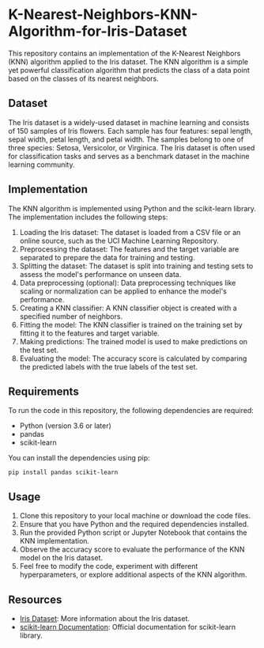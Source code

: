 # K-Nearest-Neighbors-KNN-Algorithm-for-Iris-Dataset
This repository contains an implementation of the K-Nearest Neighbors (KNN) algorithm applied to the Iris dataset. The KNN algorithm is a simple yet powerful classification algorithm that predicts the class of a data point based on the classes of its nearest neighbors.

## Dataset

The Iris dataset is a widely-used dataset in machine learning and consists of 150 samples of Iris flowers. Each sample has four features: sepal length, sepal width, petal length, and petal width. The samples belong to one of three species: Setosa, Versicolor, or Virginica. The Iris dataset is often used for classification tasks and serves as a benchmark dataset in the machine learning community.

## Implementation

The KNN algorithm is implemented using Python and the scikit-learn library. The implementation includes the following steps:

1. Loading the Iris dataset: The dataset is loaded from a CSV file or an online source, such as the UCI Machine Learning Repository.
2. Preprocessing the dataset: The features and the target variable are separated to prepare the data for training and testing.
3. Splitting the dataset: The dataset is split into training and testing sets to assess the model's performance on unseen data.
4. Data preprocessing (optional): Data preprocessing techniques like scaling or normalization can be applied to enhance the model's performance.
5. Creating a KNN classifier: A KNN classifier object is created with a specified number of neighbors.
6. Fitting the model: The KNN classifier is trained on the training set by fitting it to the features and target variable.
7. Making predictions: The trained model is used to make predictions on the test set.
8. Evaluating the model: The accuracy score is calculated by comparing the predicted labels with the true labels of the test set.

## Requirements

To run the code in this repository, the following dependencies are required:

- Python (version 3.6 or later)
- pandas
- scikit-learn

You can install the dependencies using pip:

```
pip install pandas scikit-learn
```

## Usage

1. Clone this repository to your local machine or download the code files.
2. Ensure that you have Python and the required dependencies installed.
3. Run the provided Python script or Jupyter Notebook that contains the KNN implementation.
4. Observe the accuracy score to evaluate the performance of the KNN model on the Iris dataset.
5. Feel free to modify the code, experiment with different hyperparameters, or explore additional aspects of the KNN algorithm.

## Resources

- [Iris Dataset](https://archive.ics.uci.edu/ml/datasets/iris): More information about the Iris dataset.
- [scikit-learn Documentation](https://scikit-learn.org/stable/): Official documentation for scikit-learn library.

